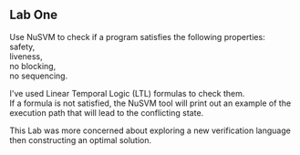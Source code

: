 ## Lab One

Use NuSVM to check if a program satisfies the following properties:  
safety,  
liveness,  
no blocking,  
no sequencing.  

I've used Linear Temporal Logic (LTL) formulas to check them.  
If a formula is not satisfied, the NuSVM tool will print out an example of the execution path that will lead
to the conflicting state.  

This Lab was more concerned about exploring a new verification language then constructing an optimal solution.  
